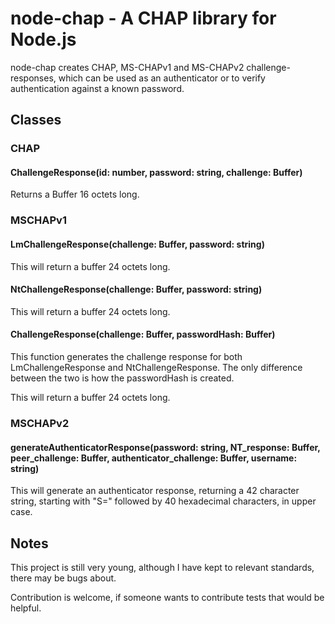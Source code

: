 # node-chap - A CHAP library for Node.js

node-chap creates CHAP, MS-CHAPv1 and MS-CHAPv2 challenge-responses, which can be used as an authenticator or to verify authentication against a known password.

## Classes

### CHAP

#### ChallengeResponse(id: number, password: string, challenge: Buffer)

Returns a Buffer 16 octets long.

### MSCHAPv1

#### LmChallengeResponse(challenge: Buffer, password: string)

This will return a buffer 24 octets long.

#### NtChallengeResponse(challenge: Buffer, password: string)

This will return a buffer 24 octets long.

#### ChallengeResponse(challenge: Buffer, passwordHash: Buffer)

This function generates the challenge response for both LmChallengeResponse and NtChallengeResponse. The only difference between the two is how the passwordHash is created.

This will return a buffer 24 octets long.


### MSCHAPv2

#### generateAuthenticatorResponse(password: string, NT_response: Buffer, peer_challenge: Buffer, authenticator_challenge: Buffer, username: string)

This will generate an authenticator response, returning a 42 character string, starting with "S=" followed by 40 hexadecimal characters, in upper case.

## Notes

This project is still very young, although I have kept to relevant standards, there may be bugs about.

Contribution is welcome, if someone wants to contribute tests that would be helpful.